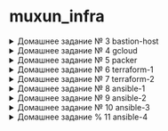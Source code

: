# muxun_infra
<details><summary>Домашнее задание № 3 bastion-host</summary><p>

---

Подключение к someinternalhost в одну команду с помощью ключа передачи терминала в ssh

`ssh -tA home@35.210.12.2 ssh 10.132.0.3`

---
Алиасы в ssh_config

Нужно использовать параметр ProxyCommand:
~/.ssh/config с использованием netcat 

```
Host bastion
        HostName 35.210.12.2
        User home

Host someinternalhost
        ProxyCommand ssh bastion nc -q0 10.132.0.3 22

```

~/.ssh/config с использованием ключа -W

```
Host bastion
        HostName 35.210.12.2
        User home

Host someinternalhost
        ProxyCommand ssh -A bastion -W 10.132.0.3:22
```

---

Конфигурация подключения


```
bastion_IP = 35.210.12.2
someinternalhost_IP = 10.132.0.3
```

</p></details>



<details><summary>Домашнее задание № 4 gcloud</summary><p>

создан инстанс из gcloud <br> 
установлены ruby и mongodb <br>
задеплоено реддит прриложение <br>


```
testapp_IP = 34.76.222.110
testapp_port = 9292
```
создание нового инстанса с 
параметром стартап-скрипта 

```
gcloud compute instances create reddit-app \
--boot-disk-size=10GB \
--image-family ubuntu-1604-lts \
--image-project=ubuntu-os-cloud \
--machine-type=g1-small \
--tags puma-server \
--restart-on-failure \
----metadata-from-file startup-script=startup_script.sh

```


создание правила фаерволла для рандомного порта 8080(вместо 9292)

```
gcloud compute firewall-rules create another-default-puma-server \
 --network default  \
 --action allow  \
--direction ingress \
--rules tcp:8080  \
--source-ranges=0.0.0.0/0 \ 
--priority 1000  \
--target-tags puma-server
```


</p></details>

<details><summary>Домашнее задание № 5 packer</summary><p>
Packer - создание образов VM для различных провайдеров<br>

* установлен packer

```
cd ~
wget https://releases.hashicorp.com/packer/1.3.3/packer_1.3.3_linux_amd64.zip
unzip packer_1.3.3_linux_amd64.zip
sudo mv packer /usr/lib
rm packer_1.3.3_linux_amd64.zip

```

* произведена авторизация для аутентификации packer и terraform в GCP

```
gcloud auth application-default login

```

* создан шаблон для packer

```

 "builders": [
 {
 "type": "googlecompute",
 "project_id": "infra-226-212",
 "image_name": "reddit-base-{{timestamp}}",
 "image_family": "reddit-base",
 "source_image_family": "ubuntu-1604-lts",
 "zone": "europe-west1-b",
 "ssh_username": "appuser",
 "machine_type": "f1-micro"
 }
 ],
 "provisioners": [
 {
 "type": "shell",
 "script": "script/install_ruby.sh",
 "execute_command": "sudo {{.Path}}"
 },
 {
 "type": "shell",
 "script": "script/install_mongodb.sh",
 "execute_command": "sudo {{.Path}}"
 }
 ]
}

```

* на основе шаблона создан образ ubuntu1604 с предустановленными ruby и mongodb
* на основе образа создан инстанс и задеплоено приложение puma-server
* добавлено правило фаерволла для доступа к порту приложения 9292 инстанса reddit-app

* в шаблон добавлены параметры пользователя: обязательные для указания и указанные в самом шаблоне

```
{
   "variables": [
        {
        "project_id": null,
        "source_image_family": null,
        "machine_type": "f1-micro"
        }
        ],




  "builders": [
        {
        "type": "googlecompute",
        "project_id": "{{user `project_id`}}",
        "image_name": "reddit-base-{{timestamp}}",
        "image_family": "reddit-base",
        "source_image_family": "{{user `source_image_family`}}",
        "zone": "europe-west1-b",
        "ssh_username": "muxund",
        "machine_type": "{{user `machine_type`}}"
        }
        ],

 "provisioners": [
        {
        "type": "shell",
        "script": "script/install_ruby.sh",
        "execute_command": "sudo {{.Path}}"
        },

        {
        "type": "shell",
        "script": "script/install_mongodb.sh",
        "execute_command": "sudo {{.Path}}"
        }

        ]
}

```
*  созданы файлы переменных variables.json и variables.json.example с содержанием:

```
{

"project_id": "infra-226212",
"source_image_family": "ubuntu-1604-lts"

}

```

эти перменные будут вставляться в шаблон при создании образа с помощью команды:

```
packer build -var-file=variables.json ubuntu16.json
```

* добавлены параметры builder для GCP:
	- описание образа
	- размер и тип диска
	- название сети
	- теги

```
{
   "variables": 
	{
	"project_id": null,
	"source_image_family": null,
	"machine_type": "f1-micro",
	"image_description": "standart puma server on ubuntu",
	"disk_size": "10",
	"disk_type": "pd-standart",
	"network": "default",
	"tags": "reddit-app,http-server,https-server"
	}
	,




  "builders": [
	{
	"type": "googlecompute",
	"project_id": "{{user `project_id`}}",
	"image_name": "reddit-base-{{timestamp}}",
	"image_family": "reddit-base",
	"source_image_family": "{{user `source_image_family`}}",
	"zone": "europe-west1-b",
	"ssh_username": "muxund",
	"machine_type": "{{user `machine_type`}}",
	"image_description": "{{user `image_description`}}",
	"disk_size": "{{user `disk_size`}}",
	"disk_type": "{{user `disk_type`}}",
	"network": "{{user `network`}}",
	"tags": "{{user `tags`}}"

	}
	],

 "provisioners": [
	{
	"type": "shell",
	"script": "script/install_ruby.sh",
	"execute_command": "sudo {{.Path}}"
	},

	{
	"type": "shell",
	"script": "script/install_mongodb.sh",
	"execute_command": "sudo {{.Path}}"
	}

	]
}
```



</p></details>


<details><summary>Домашнее задание № 6 terraform-1</summary><p>

* установлен terraform

```
    wget https://releases.hashicorp.com/terraform/0.11.11/terraform_0.11.11_linux_amd64.zip \ 
    && unzip terraform_0.11.11_linux_amd64.zip \
    && sudo mv terraform /usr/bin \
    && terraform --version
```

* установен  и проинициализирован провайде в файле main.tf

```
    13:53 $ terraform init
    
    Initializing provider plugins...
    - Checking for available provider plugins on https://releases.hashicorp.com...
    - Downloading plugin for provider "google" (1.4.0)...
    
    Terraform has been successfully initialized!
    
    You may now begin working with Terraform. Try running "terraform plan" to see
    any changes that are required for your infrastructure. All Terraform commands
    should now work.
    
    If you ever set or change modules or backend configuration for Terraform,
    rerun this command to reinitialize your working directory. If you forget, other
```

* определил в файле main.tf ресурс для создания VM

```
    provider "google" {
            version = "1.4.0"
            project = "infra-226212"
            region = "europe-west1"
    }
    
    resource "google_compute_instance" "app" {
            name            = "reddit-app"
            machine_type    = "g1-small"
            zone            = "europe-west1-b"
            #определение загрузочного диска
            boot_disk {
                    initialize_params {
                            image = "reddit-base-1547821025"
                    }
            }
            #определение сетевого интерфейса
            network_interface {
                    # сеть , к которой присоеденить интерфейс
                    network = "default"
                    # использовать ephimeral IP для доступа в интернет
                    access_config {}
            }
    
    }
```

* перед установкой изменений проверим корректность конфиурации

 
```
    15:10 $ terraform plan
    Refreshing Terraform state in-memory prior to plan...
    The refreshed state will be used to calculate this plan, but will not be
    persisted to local or remote state storage.
    
    
    ------------------------------------------------------------------------
    
    An execution plan has been generated and is shown below.
    Resource actions are indicated with the following symbols:
      + create
    
    Terraform will perform the following actions:
    
      + google_compute_instance.app
          id:                                                  <computed>
          boot_disk.#:                                         "1"
          boot_disk.0.auto_delete:                             "true"
          boot_disk.0.device_name:                             <computed>
          boot_disk.0.disk_encryption_key_sha256:              <computed>
          boot_disk.0.initialize_params.#:                     "1"
          boot_disk.0.initialize_params.0.image:               "reddit-base-1547821025"
          can_ip_forward:                                      "false"
          cpu_platform:                                        <computed>
          create_timeout:                                      "4"
          instance_id:                                         <computed>
          label_fingerprint:                                   <computed>
          machine_type:                                        "g1-small"
          metadata_fingerprint:                                <computed>
          name:                                                "reddit-app"
          network_interface.#:                                 "1"
          network_interface.0.access_config.#:                 "1"
          network_interface.0.access_config.0.assigned_nat_ip: <computed>
          network_interface.0.access_config.0.nat_ip:          <computed>
          network_interface.0.address:                         <computed>
          network_interface.0.name:                            <computed>
          network_interface.0.network:                         "default"
          network_interface.0.network_ip:                      <computed>
          network_interface.0.subnetwork_project:              <computed>
          project:                                             <computed>
          scheduling.#:                                        <computed>
          self_link:                                           <computed>
          tags_fingerprint:                                    <computed>
          zone:                                                "europe-west1-b"
    
    
    Plan: 1 to add, 0 to change, 0 to destroy.
    
    ------------------------------------------------------------------------
    
    Note: You didn't specify an "-out" parameter to save this plan, so Terraform
    can't guarantee that exactly these actions will be performed if
    "terraform apply" is subsequently run.
```
* создана инфраструктура 
```
    15:25 $ terraform apply 
    
    An execution plan has been generated and is shown below.
    Resource actions are indicated with the following symbols:
      + create
    
    Terraform will perform the following actions:
    
      + google_compute_instance.app
          id:                                                  <computed>
          boot_disk.#:                                         "1"
          boot_disk.0.auto_delete:                             "true"
          boot_disk.0.device_name:                             <computed>
          boot_disk.0.disk_encryption_key_sha256:              <computed>
          boot_disk.0.initialize_params.#:                     "1"
          boot_disk.0.initialize_params.0.image:               "reddit-base-1547821025"
          can_ip_forward:                                      "false"
          cpu_platform:                                        <computed>
          create_timeout:                                      "4"
          instance_id:                                         <computed>
          label_fingerprint:                                   <computed>
          machine_type:                                        "g1-small"
          metadata_fingerprint:                                <computed>
          name:                                                "reddit-app"
          network_interface.#:                                 "1"
          network_interface.0.access_config.#:                 "1"
          network_interface.0.access_config.0.assigned_nat_ip: <computed>
          network_interface.0.access_config.0.nat_ip:          <computed>
          network_interface.0.address:                         <computed>
          network_interface.0.name:                            <computed>
          network_interface.0.network:                         "default"
          network_interface.0.network_ip:                      <computed>
          network_interface.0.subnetwork_project:              <computed>
          project:                                             <computed>
          scheduling.#:                                        <computed>
          self_link:                                           <computed>
          tags_fingerprint:                                    <computed>
          zone:                                                "europe-west1-b"
    
    
    Plan: 1 to add, 0 to change, 0 to destroy.
    
    Do you want to perform these actions?
      Terraform will perform the actions described above.
      Only 'yes' will be accepted to approve.
    
      Enter a value: yes
    
    google_compute_instance.app: Creating...
      boot_disk.#:                                         "" => "1"
      boot_disk.0.auto_delete:                             "" => "true"
      boot_disk.0.device_name:                             "" => "<computed>"
      boot_disk.0.disk_encryption_key_sha256:              "" => "<computed>"
      boot_disk.0.initialize_params.#:                     "" => "1"
      boot_disk.0.initialize_params.0.image:               "" => "reddit-base-1547821025"
      can_ip_forward:                                      "" => "false"
      cpu_platform:                                        "" => "<computed>"
      create_timeout:                                      "" => "4"
      instance_id:                                         "" => "<computed>"
      label_fingerprint:                                   "" => "<computed>"
      machine_type:                                        "" => "g1-small"
      metadata_fingerprint:                                "" => "<computed>"
      name:                                                "" => "reddit-app"
      network_interface.#:                                 "" => "1"
      network_interface.0.access_config.#:                 "" => "1"
      network_interface.0.access_config.0.assigned_nat_ip: "" => "<computed>"
      network_interface.0.access_config.0.nat_ip:          "" => "<computed>"
      network_interface.0.address:                         "" => "<computed>"
      network_interface.0.name:                            "" => "<computed>"
      network_interface.0.network:                         "" => "default"
      network_interface.0.network_ip:                      "" => "<computed>"
      network_interface.0.subnetwork_project:              "" => "<computed>"
      project:                                             "" => "<computed>"
      scheduling.#:                                        "" => "<computed>"
      self_link:                                           "" => "<computed>"
      tags_fingerprint:                                    "" => "<computed>"
      zone:                                                "" => "europe-west1-b"
    google_compute_instance.app: Still creating... (10s elapsed)
    google_compute_instance.app: Creation complete after 16s (ID: reddit-app)
    
    Apply complete! Resources: 1 added, 0 changed, 0 destroyed.
```

* добавлен в секцию resources пункт metadata
```
    metadata {
                    ssh-keys = "muxund:${file("~/.ssh/id_rsa.pub")}"            }
```


* создадан  файл outputs.tf

```
    output "app_external_ip" {
     value = "${google_compute_instance.app.network_interface.0.access_config.0.assigned_nat_ip}"
    

```
* задано с помощью терраформа правило фаерволла
```
    resource "google_compute_firewall" "firewall_puma" {
            name    = "allow-puma-default"
            #название сети , в которой действует правило
            network = "default"
            # что разрешаем 
            allow {
                    protocol = "tcp"
                    ports    = ["9292"]
            }
            # откуда разрешаем доступ
            source_ranges = ["0.0.0.0/0"]
            # правила дл яинстансов с тегами
            target_tags = ["reddit-app"]
```

* дополен main.tf провижинами

```
    provisioner "file" {
    source = "files/puma.service"
    destination = "/tmp/puma.service"
    }
    
    provisioner "remote-exec" {
     script = "files/deploy.sh"
    }
```

* определены параметры подключения для провиженов
```
connection {
 type = "ssh"
 user = "muxund"
 agent = false
 private_key = "${file("~/.ssh/id_rsa")}"
 }
```

* созданы файлы с переменными и определены  variable

</p></details>



<details><summary> Домашнее задание № 7 terraform-2</summary>
<p>

* создано правило фаерволла для ssh порта

```
#====FIREWALL SSH====
resource "google_compute_firewall" "firewall_ssh" {
  name    = "default-allow-ssh"
  network = "default"

  allow {
    protocol = "tcp"
    ports    = ["22"]
  }

  source_ranges = ["0.0.0.0/0"]
}

```

* в терраформ стэйт импортироване правило ssh портя, объявленное ранее

* создана неявная зависимость ресурсов внешнего ip и  ip инстанса

```

#====INSTANCE====
resource "google_compute_instance" "app" {
  name         = "reddit-app"
  machine_type = "g1-small"
  zone         = "${var.zone}"
  tags         = ["reddit-app"]
  boot_disk {
    initialize_params {
      image = "${var.disk_image}"
    }
  }

  network_interface {
    network = "default"
    access_config {
      nat_ip = "${google_compute_address.app_ip.address}"
    }
  }

  /....
}

#====ADDRESS====
resource "google_compute_address" "app_ip" {
  name   = "reddit-app-ip"
}


```

* в packer созданы шаблоны для подготовки образов app и db

* конфигурация terraform разбита на несколько частей 
	-app.tf
	-db.tf
	-main.tf
	-vpc.tf

* на основе предыдущих конфигураций созданы модули app db vpc

```
rovider "google" {
  version = "1.4.0"
  project = "${var.project}"
  region  = "${var.region}"
}

module "app" {
  source          = "../modules/app"
  public_key_path = "${var.public_key_path}"
  zone            = "${var.zone}"
  app_disk_image  = "${var.app_disk_image}"
}

module "db" {
  source          = "../modules/db"
  public_key_path = "${var.public_key_path}"
  zone            = "${var.zone}"
  db_disk_image   = "${var.db_disk_image}"
}

module "vpc" {
  source        = "../modules/vpc"
  source_ranges = ["182.126.72.77/32"]
}


```

* проверена работ по параметризации source_range  модуля vpc c помощью телнета

* созданы конфигурации для окружений stage и prod с раздичными параметрами vpc

* созданы 2 экземпляра storage-backet

```
provider "google" {
        version = "1.4.0"
        project = "${var.project}"
        region  = "${var.region}"
}


module "storage-bucket" {
        source = "SweetOps/storage-bucket/goog$
        version = "0.1.1"

        name = ["st_bucket1","st-bucket2"]

}

output storage-bucket_url {
        value = "${module.storage-bucket.url}"
}



```
</p></details>


<details><summary> Домашнее задание № 8 ansible-1</summary>
<p>

* ansible установлен с помощью apt install
* запущено stage окружение в терраформе и проверена доступность ssh telnetom
* создан inventory файл для хоста app и проверена доступность с помощью пинг

```
✔ ~/otus/hw9/muxun_infra/ansible [ansible-1 L|…1] 
13:50 $ ansible appserver -i ./inventory -m ping
appserver | SUCCESS => {
    "changed": false, 
    "ping": "pong"
}

```

* добавлен хост с базой данных в инвентори
* создан и параметрезиован ansible.cfg

```
[defaults]
inventory = ./inventory
remote_user = muxund
private_key_file = ~/.ssh/id_rsa
host_key_checking = False
retry_files_enabled = False
```
* проверен модуль ping с параметрами

```
✔ ~/otus/hw9/muxun_infra/ansible [ansible-1 L|✚ 1…1] 
14:20 $ ansible appserver -m ping
appserver | SUCCESS => {
    "changed": false, 
    "ping": "pong"
}
✔ ~/otus/hw9/muxun_infra/ansible [ansible-1 L|✚ 1…1] 
14:21 $ ansible dbserver -m ping
dbserver | SUCCESS => {
    "changed": false, 
    "ping": "pong"
}


```
* проверены ad-hoc команды

```
4:24 $ ansible dbserver -m command -a uptime
dbserver | SUCCESS | rc=0 >>
 11:28:28 up 55 min,  1 user,  load average: 0.00, 0.00, 0.00

✔ ~/otus/hw9/muxun_infra/ansible [ansible-1 L|✔] 
14:28 $ ansible dbserver -m command -a ifconfig
dbserver | SUCCESS | rc=0 >>
ens4      Link encap:Ethernet  HWaddr 42:01:0a:84:00:28  
          inet addr:10.132.0.40  Bcast:10.132.0.40  Mask:255.255.255.255
          inet6 addr: fe80::4001:aff:fe84:28/64 Scope:Link
          UP BROADCAST RUNNING MULTICAST  MTU:1460  Metric:1
          RX packets:1678 errors:0 dropped:0 overruns:0 frame:0
          TX packets:1552 errors:0 dropped:0 overruns:0 carrier:0
          collisions:0 txqueuelen:1000 
          RX bytes:1996685 (1.9 MB)  TX bytes:162152 (162.1 KB)

lo        Link encap:Local Loopback  
          inet addr:127.0.0.1  Mask:255.0.0.0
          inet6 addr: ::1/128 Scope:Host
          UP LOOPBACK RUNNING  MTU:65536  Metric:1
          RX packets:0 errors:0 dropped:0 overruns:0 frame:0
          TX packets:0 errors:0 dropped:0 overruns:0 carrier:0
          collisions:0 txqueuelen:1000 
          RX bytes:0 (0.0 B)  TX bytes:0 (0.0 B)
```

* создан inventory в формате yml и проверен

```
15:13 $ ansible all -m ping -i inventory.yaml 
dbserver | SUCCESS => {
    "changed": false, 
    "ping": "pong"
}
appserver | SUCCESS => {
    "changed": false, 
    "ping": "pong"
}
```

* проверены модули systemd и service

```
✔ ~/otus/hw9/muxun_infra/ansible [ansible-1 L|✚ 1…1] 
15:25 $ ansible db -m service -a name=mongod
dbserver | SUCCESS => {
    "changed": false, 
    "name": "mongod", 
    "status": {
        "ActiveEnterTimestamp": "Sat 2019-01-26 10:32:48 UTC", 
        "ActiveEnterTimestampMonotonic": "13819239", 
        "ActiveExitTimestampMonotonic": "0", 
        "ActiveState": "active", 
        "After": "sysinit.target basic.target network.target systemd-journald.socket system.slice", 
        "AllowIsolate": "no", 
        "AmbientCapabilities": "0", 
        "AssertResult": "yes", 
        "AssertTimestamp": "Sat 2019-01-26 10:32:48 UTC", 
        "AssertTimestampMonotonic": "13818217", 
        "Before": "multi-user.target shutdown.target", 
        "BlockIOAccounting": "no", 
        "BlockIOWeight": "18446744073709551615",
.......................

```

* создан playbook с заданием деплоя приложения

```
✔ ~/otus/hw9/muxun_infra/ansible [ansible-1 L|✚ 1…2] 
16:13 $ ansible-playbook clone.yml 

PLAY [Clone] ********************************************************************************

TASK [Gathering Facts] **********************************************************************
ok: [appserver]

TASK [Clone repo] ***************************************************************************
changed: [appserver]

PLAY RECAP **********************************************************************************
appserver      
```



</p></details>


<details><summary> Домашнее задание № 9 ansible-2</summary>
<p>

* создан playbook для управления конфигурациями и деплоя приложения
  - сценарии для каждого хоста
  - шаблоны конфиг файлов
  - сделан пробный прогон плэйбука
  - введены хэндлеры \ таски для деплоя приложения
  - плэйбук применён

```

✔ ~/otus/hw10/muxun_infra/ansible [ansible-2|✔] 
10:55 $ cat reddit_app_one_play.yml 
---
- name: Config host and deploy application # Описание сценария
  hosts: all # Хосты, на которых выполятся таски
  vars:
    mongo_bind_ip: 0.0.0.0 # переменная задается в vars
    db_host: 10.132.0.48


  tasks: # блок тасков(заданий)
    - name: меняю конфиг монги на db 
      become: true # выполняем задание от рута
      template:
        src:  templates/mongod.conf.j2 # путь до шаблона
        dest: /etc/mongod.conf # целевой путь на удаленном хосте
        mode: 0644  # права на файл
      tags: db-tag   # тэги задания 
      notify: restart mongod

    - name: устанавливаю пума юнит на app
      become: true
      copy:
        src:   files/puma.service
        dest: /etc/systemd/system/puma.service
      tags: app-tag
      notify: reload puma

    - name: добавляю конфиг подключения к бд на app
      template:
        src: templates/db_config.j2
        dest: /home/muxund/db_config
      tags: app-tag

    - name: enable puma для app
      become: true
      systemd: name=puma enabled=yes
      tags: app-tag

    - name: граблю приложение из гита на апп
      git:
        repo: 'https://github.com/express42/reddit.git'
        dest: /home/muxund/reddit
        version: monolith # <-- Указываем нужную ветку
      #tags: deploy-tag
      tags: app-tag
      notify: reload puma

    - name: инсталирую bundle на app
      bundler:
        state: present
        chdir: /home/muxund/reddit # <-- В какой директории выполнить команду bundle
     # tags: deploy-tag 
      tags: app-tag  
     

  handlers:
  - name: restart mongod
    become: true
    service: name=mongod state=restarted
    
  - name: reload puma
    become: true
    service: name=puma state=restarted 


```

<img src="https://s3.us-west-2.amazonaws.com/secure.notion-static.com/7a52878a-ad17-44a7-a307-10d54c0b7495/oneplayonescen.png?AWSAccessKeyId=ASIAT73L2G45HOBQHFM6&Expires=1548835308&Signature=F2GHKWsHutLGxyBqUyVon4JTu%2Bk%3D&x-amz-security-token=FQoGZXIvYXdzEBAaDKFv2hlRTRvWbXo8GiK3A4MOL4eBpO8a%2FMtwYA0RV3ELQOMwXpp%2BRTO6SZGg7Dd3GpB3kT2WNJcbZ7%2BS0SjBYAcmUW7tSvxbYz%2B1EA6GC3XXdGpPngpdgzCBVAA%2BjGfJX1br9c17ZjNYlXMmCnH6wFFtRkyZN8Kyy2OWPxmZ%2F7ZQo4aga6gFpN%2BmpQOIj0iLLiGW8vIcWb6ePYuhZeFd%2FeSKqSNNvvVACO%2F7O1KK157%2FU5l2W7fCMpXgE%2B4MNrRZbgHG3n8LSajbXTf5ttzvCPW%2BGM2FN2B658vQiiR1eDxVLmnW1EehTi7Y4ii0ABFAVA2jS0vz20uxYp1QxGo8nkJ1TaQTpDPplWsH9RKqG0PrYpegCERzc7yN7lkx%2Ba%2FXt0dXRku%2FYoNg467syn6gpoYgXE43Ip5EmZC2%2FQuLxEssZYo%2F2V8HOUm%2BLi5I72kCbplz8qd29bskxPu%2F95bLL8WYjtwNs1byHwhr6EcLC9isVRNm%2F4%2BuMqqoLHL7UV0NSfTrnHSTcQwnUeYoMbn9S1SJzYg10p10FFHdAS0CXVAbPAN%2B%2FGH%2F3VH16TfSDkB8eQ6ZJENIlCxkNv3IuG6BYK%2B7f3a%2FS5Qosd6%2F4gU%3D"></img>



* создан плэйбук с несколькими сценариями
* добавлен по образцу сценарий для деплоя

```

✔ ~/otus/hw10/muxun_infra/ansible [ansible-2|✔] 
10:55 $ cat reddit_app_multiple_plays.yml 
---
- name: Конфигурируем mongodb хост
  hosts: db
  tags: db-tag
  become: true
  vars:
    mongo_bind_ip: 0.0.0.0
  tasks:
    - name: Меняю конфиг монги на db 
      become: true
      template:
        src:  templates/mongod.conf.j2
        dest: /etc/mongod.conf
        mode: 0644
      tags: db-tag 
      notify: restart mongod
  handlers:
    - name: restart mongod
      service: name=mongod state=restarted 
    

- name: Конфигурируем хост app
  hosts: app
  tags: app-tag
  become: true
  vars:
    db_host: 10.132.0.50
  tasks:
    - name: Копируем юнит пума-сервис на app
      copy:
        src:   files/puma.service
        dest: /etc/systemd/system/puma.service
      notify: reload puma

    - name: Добавляем конфиг подключения к бд на app
      template:
        src: templates/db_config.j2
        dest: /home/muxund/db_config
        owner: muxund
        group: muxund

    - name: enable puma для app
      systemd: name=puma enabled=yes

  handlers:    
  - name: reload puma
    service: name=puma state=restarted 


- name: Деплой приложухи
  hosts: app
  tags: deploy-tag
  become: true
  tasks:
    - name: граблю приложение из гита на апп
      git:
        repo: 'https://github.com/express42/reddit.git'
        dest: /home/muxund/reddit
        version: monolith 
      notify: restart puma

    - name: инсталирую bundle на app
      bundler:
        state: present
        chdir: /home/muxund/reddit 

  handlers:
    - name: restart puma
      become: true
      systemd: name=puma state=restarted

```

<img src="https://s3.us-west-2.amazonaws.com/secure.notion-static.com/ecb50d66-3a42-496f-952c-1a976b76c883/multiplecneario.png?AWSAccessKeyId=ASIAT73L2G45BXVWHNL4&Expires=1548835300&Signature=B9Vv3iHADpVwnGxmTj3CufCoLSM%3D&x-amz-security-token=FQoGZXIvYXdzEBAaDBPLlI9NEA6JI8FadyK3A%2FOMK22s5I%2F6Mtck2ikT9Ssgwov4doSWwEkbYb5GeNn9SxdgeqOOQEFGTOfocKiWYtpuWyahhu6GAzM6dae0cnloA%2BQ0oE6Q1lKHCiz%2B0n6RWV%2BGTtLQNh%2BsIDy819Ih6skaKqxEVxWNTqXapf7EPYVEvzJTAP1YYrI5O9s3G9uOGSjURrb4mWyELOjydYkqmufvnyCDyhCHOLmLTU38i3BQuvBY12Yrkh5dIuAxetEOTS%2B5GFaWNd9QzBlHKOjLGJ4ie9MTojw2OpFjd3neuXBmw4RfsCiTJPlPloX%2FShXih8rPsesUu4mf7tSMq9rKbIVxmNR96tptwNwPNs5vTzSGL%2BX3m9LvZLGWQIHKmTRlcQ%2BuM8DEahSsW8ObYJc5d1yDTJw9J9iuIAVhOjht9t3dAcIxZ5fmxAoyo6g97mS0CIamTv8KJWiCbSRvPAaXueezbESxA6zUBJ7DZ704FsWVGfXBBSNbraN4NtUlqhHbCQ%2FsF3hv4on2fqMZOVE4hwmsulO0We8%2FCkbRbNB10dMD9CSDkdYuKtzlES8zf1fBTapdu8vR4WEB0pfwDR0zm4746hrtZjooluu%2F4gU%3D"></img>

* на основе предыдущих наработок создано несколько плэйбуков и объеденены с помощью import_playbook в site.yml

```

✔ ~/otus/hw10/muxun_infra/ansible [ansible-2|✔] 
11:06 $ cat app.yml db.yml deploy.yml
---
- name: Конфигурируем хост app
  hosts: app
  become: true
  vars:
    db_host: 10.132.15.194
  tasks:
    - name: Копируем юнит пума-сервис на app
      copy:
        src:   files/puma.service
        dest: /etc/systemd/system/puma.service
      notify: reload puma

    - name: Добавляем конфиг подключения к бд на app
      template:
        src: templates/db_config.j2
        dest: /home/muxund/db_config
        owner: muxund
        group: muxund

    - name: enable puma для app
      systemd: name=puma enabled=yes

  handlers:
  - name: reload puma
    service: name=puma state=restarted

---
- name: Конфигурируем mongodb хост
  hosts: db
  become: true
  vars:
    mongo_bind_ip: 0.0.0.0

  tasks:
    - name: Меняю конфиг монги на db
      become: true
      template:
        src:  templates/mongod.conf.j2
        dest: /etc/mongod.conf
        mode: 0644
      notify: restart mongod

  handlers:
    - name: restart mongod
      service: name=mongod state=restarted


---

- name: Деплой приложухи
  hosts: app
  tasks:
    - name: граблю приложение из гита на апп
      git:
        repo: 'https://github.com/express42/reddit.git'
        dest: /home/muxund/reddit
        version: monolith
      notify: restart puma

    - name: инсталирую bundle на app
      bundler:
        state: present
        chdir: /home/muxund/reddit

  handlers:
    - name: restart puma
      become: true
      systemd: name=puma state=restarted


```

<img src="https://s3.us-west-2.amazonaws.com/secure.notion-static.com/b4d5de0a-a1a3-4a00-95b0-c3c50b9b200a/siteplaybok.png?AWSAccessKeyId=ASIAT73L2G45NKA4IGFP&Expires=1548835706&Signature=7v4F63MzyiUbabM5V003%2FyAJT%2F8%3D&x-amz-security-token=FQoGZXIvYXdzEBAaDLtslAGySyHccT%2B42yK3Ay%2FjbK43hItaoZ%2FyzEUhWLAu2mTVRPTHPWU6C7U0S5BIn81P%2BmFfzU%2BnqK5gwVy6mvaXcTlMeRhB1gdQTy1TlBbIK%2BBcEiZGnYCp5hb3ae9Q7aTzyQb4C0i7kMbA0EqfOSG7oXw%2BYYAt%2BoHBNNUDSZieI4UA1IGyQMm0i7hB8tChfeKOV73RwWnPqGPgDF7IEgmQxzvNfWKTu7ZVH13SlPvJIkGmclrU%2BRU14dkzW0v2aZMN07JVPI1Sn7O5QJEIN%2BQccMgArPZchRg6y%2FQs6INIEcb%2FMCeci0%2BHm%2FaANwn1rhDW2fRxs8a7ZN53%2Bv3xQMCve1lrhL2q3K%2FdiDIWRjdNWP0hUZ66G7W7iWvuFjQWsSAE8MdgjCf%2BM8O0YFc00W4C5shivwNnVVcsExuWJiXVYSqjIv7S1HxZjoV0Dt7ZMHCOCaYn0bmpLBXNVEhDUulmVeIjc3GA1vzq8NjBRT0%2FaIs0KMOoQX9Wu4mltcKqNzbGIGGdtEDD8eD7JRcbZMA3bhe2JhZ8lqPwzOYl3dem7VhbxcovBHZS%2FsRjCaW1hmG5u2EUNPeXMymS%2F%2BPcUeA147qaIiUo5vG%2F4gU%3D"></img>


* созданы ansible сценарии для провиженов

```

 ~/otus/hw10/muxun_infra/ansible [ansible-2|✔] 
11:07 $ cat packer_*
---
- name: Install Ruby && Bundler
  hosts: all
  become: true
  tasks:
  # Установим в цикле все зависимости
  - name: Install ruby and rubygems and required packages
    apt: "name={{ item }} state=present"
    with_items:
      - ruby-full
      - ruby-bundler
      - build-essential
---
- name: Install MongoDB 3.2
  hosts: all
  become: true
  tasks:
  # Добавим ключ репозитория для последующей работы с ним
  - name: Add APT key
    apt_key:
      id: EA312927
      keyserver: keyserver.ubuntu.com

  # Подключаем репозиторий с пакетами mongodb
  - name: Add APT repository
    apt_repository:
      repo: deb [ arch=amd64,arm64 ] http://repo.mongodb.org/apt/ubuntu xenial/mongodb-org/3.2 multiverse
      state: present

  # Выполним установку пакета
  - name: Install mongodb package
    apt:
      name: mongodb-org
      state: present

  # Включаем сервис
  - name: Configure service supervisor
    systemd:
      name: mongod
      enabled: yes


```

* и созданы новые образы app и db
* на основе образов пересоздана stage инфраструктура
* применен ansible-playbook

<img src="https://s3.us-west-2.amazonaws.com/secure.notion-static.com/60cf0422-9826-44e2-835f-0f242c533a62/.png?AWSAccessKeyId=ASIAT73L2G45EHF4HKSE&Expires=1548836023&Signature=cNX2LMgQUjsmoS4JSVfPNrmY4l4%3D&x-amz-security-token=FQoGZXIvYXdzEBAaDCJ4eBBhbRochVGzeiK3A3YLk3NUWJaiHPwlFGWUlXkya6SjR12CgmtxKyGvOeQqJ%2FKhaiJnUNDIwyLhKEYr93AoMI0rqTTeoV9Hv%2ByZEX2xiqu9d4%2FucQNCjc%2FPHlz926x8Z2TMi%2BgR%2FaQfTDz81hH2lagTFPxXqdT7QmE1QQOva0MndDnlAYoSbnwnGtMRSaWM1kaIX1tG8aP4FIi2ZreRGYzrZHb8vJRHdJw86%2Flw8EwzIin041LPVe8u9o0Cay7Xim%2BJtT5qPHQkTmzrOtEB4JVns0%2F%2F1m%2FJs7T2Eg7WdHqM5aeDWsiiPICxBVXk0f4kSKbcXOcsyznKSuSZC6gZtQX61UY7trKc%2BhhylbcBN8V5ufOz0%2BzWemldAIsaeK8lneuoYuMc4jycRAd8IK48Tnl1vWpDLcWtWgFeJjckryFkxHUmoK6FylRDEpAIfRrEPxKy8rhc8MSYW%2B3lqP4As1KawEGMIVyUAp5GIRE3K15ylKb7SWdEDiRUZC%2FyYb0%2FXL7UQEfDicbhalJwDf1LZnUt8NAEKRfzrSMdMRv%2BVS9Pw8VMSIhzvwOFpnPehr6LYWIp8bhTzmf6FO03%2B3zeL%2BOT6zgo8tq%2F4gU%3D"></img>



</p>
</details>


 
<details><summary> Домашнее задание № 10 ansible-3 </summary>
<p>
 * созданы роли для app и db, протестирован playbook
  <img src="https://s3.us-west-2.amazonaws.com/secure.notion-static.com/b7b8855c-f5ba-4221-92c6-a24daeb3c131/ansible-rolesdeploying.png?AWSAccessKeyId=ASIAT73L2G45HG2B6BHH&Expires=1549439120&Signature=c610Li5Wmvr%2BZQARz%2FBBn7As7y0%3D&x-amz-security-token=FQoGZXIvYXdzELP%2F%2F%2F%2F%2F%2F%2F%2F%2F%2FwEaDJHQ5%2Fdu0QjGY3n3sCK3A5HXafhgWwDmKC0SdRBW1u%2Fuq9tc20qDDbeVbWBRibid8d94RLR5yuZBPhsiEKi6ekJdd1hlnP6eNc5S9%2FBzy0cok32EXSz7ATX8vDxoLvVXM2RQziyAWyvfnoCyq384E3zzDJY9naP6GC3vc1qeo0ogAoVi5hrH2GiDilcQl%2BWQddu8WMPKElDMtbwZFZjrBUhCaoCCGJokTuKP4cxXUgiJyqokj4BeV3RGpETeTOiLFiwx3cqfmHa4KeYAEFIV7ddzZ18Q3cu6WZnJ3nB01GHlXT9N2u4EmFECe6yIupXDCgdbqPHEQw68eLdaoPX0cSZ2LS6OEBOJHv%2BuCO36JnyfpU29bAUa9LiPgxRt2d%2B%2FbxaFopIOJCGx4u%2BAr0YdobbEhW9a0tGs3S88FJt4lyM9XSNp2cWbcBeyjSJURMRhtw3Ar7o22h%2BbzEnhsB%2F6G8AYII3uhzX1yPdMEuarP1XAo3Hjk%2FTSTQEL5k8yd0kvJgHb2M9GB9sJ74YHlJbPAyrrw8FmvOitsMW9ExE3KgLtRo8En9pthktqW1u8S4KMzuFPqHU3Mue%2BaCKFZz2eXdFVYhiC4Uwo9djj4gU%3D"></img>

 * созданы окружения prod и stage c различными inventory файлами и group_vars
 * проведена организация директории ansible с выделением playbooks, roles, environments
 * проверены playbooks на stage и prod окружения

 - stage
 <img src="https://s3.us-west-2.amazonaws.com/secure.notion-static.com/968b263c-7340-4819-a0fa-ff615aaa92d3/grandplaybookansible.png?AWSAccessKeyId=ASIAT73L2G45KHQDLEGM&Expires=1549439391&Signature=OtHFhnZziRC8zxKggvpaASk9jHc%3D&x-amz-security-token=FQoGZXIvYXdzELT%2F%2F%2F%2F%2F%2F%2F%2F%2F%2FwEaDKCY5cxB7OL%2FLmfyUSK3A%2Bgz4jyHNlrwd%2Boo85PJWm%2Bjxi3Lo8hBZU5IUHXIm0985REOfCN8xMuwu85BxzftWER91LfbEJhsBWhiggLnDHEEFlVEOeIBagZaXNaQUHqhcngPg8Km04YEB8hme1M6dysaxr%2FXU8EZuMuKihUlM5foKSWTJ2MbRP9Kd0fmI8A4VPXTBYlTPYhJAiKMK7puSl51JDtVSNCp2gPmCQjdzOZYFHfptaPGSSpE8%2Bu%2Bg92Ne003XgdKoTcmS74gLYZ5FWorfsD4JXJ5IlPbAzDmr%2FwNJTVWZwt83hqkhH0bKv2asNSOXyDa7D59R6ukxYi9j1fIZrezYTINrCjeJ1fv4p%2Bs%2F2RsLv4YQ%2Bs9EVnjF%2B5tpxyyXWsFY3vI6EYDvk7jZtLPatRw6oKAoNpJ1Lk6jr94bne%2BywlGfeQoi2LcjDSP5PqLrao1C12dVsjn224KcLg3nCStDX94Oc6wHvSOjA4AHaUFWaW72AB2fFl3mf9CVskfVQ8%2BozDdH53RXpncbym0JrhirXliOr3ag5LwWByJfxKb6n30Eo4ETAR%2B84KW2y1UDvPQa55BW2TrmSDf%2BccZwwbajJAord%2Fj4gU%3D"></img>

 - prod
<img src="https://s3.us-west-2.amazonaws.com/secure.notion-static.com/ec79141c-ad4d-4d06-9737-484e513ada6b/prodgrandansible.png?AWSAccessKeyId=ASIAT73L2G45KSE4NB7B&Expires=1549439762&Signature=InNjadZpnLEuxMh84UVpC9OITDs%3D&x-amz-security-token=FQoGZXIvYXdzELT%2F%2F%2F%2F%2F%2F%2F%2F%2F%2FwEaDJk3Wg44oWFA54SwniK3A2JTdXTl3gkOjYATnq38FVcfgIMxvCpulokSC%2FCfoef%2Fh40QMB1jSL3ff%2B89N1xDUKYYxYmr95L4sQVL38uAMQ7gA%2B0QxgJNeqiUPKxnP67JIroNticGp5Ob7qbotK9przAoW3HY73xVafMP7OrXv60EplgDYLHPYWmQe8JUPo1fIvWnkEHrxgHBIh76wbCKKYIicLT%2FFcMjs8p%2B7SWoVUpnkg2OhU5mDv5puZPECWxCnltjXc16HJWkk7amGXhGEaKNmALj%2BDhoePKq8BW5YNNuRPI%2FU8d%2BHma%2B1OT3MafuBj3GJiNbe8AoInRPO5%2B0zOlR%2B%2BdDbsk2ZcyWN7emuaQJ8xJbutaJ5QXqTXBKHFxDT12mrbwkOoYoq3R0jxvSPtCkR%2BMIsIVh0aUiKheUf%2FXhhGRcK1Jli0iH92%2FNqMSKbLwbsciayc8ZeYVI1P1JooKMzVsAXRgkI%2FVBaSA%2FQ0JaKbaZzyc2%2BBGDrRYh191r9HPGxWDfFIxPdquiPsfSlmNC8A6wNE0Q0OsXiuYGrzWv5FSoQmjQFlaMSr8HzUAPRUSv8i9bNCv3Gdtdp3ZS9PGa9GGBIa4o6eDj4gU%3D"></img>

 * в роли добавлена роль jdauphant.nginx из ansible-galaxy
 * в конфиг terraform добавлено правило фаерволла на доступ по 80 порту
 * проверена работа на stage окружении с применением роли nginx 
   в процессе работы столкнулся с проблемой dpkg\lock для тасков роли nginx
   проблемы решал вручную удалением локов и перезапуском плэйбука

<img src="https://s3.us-west-2.amazonaws.com/secure.notion-static.com/51962773-0b23-4952-ab0b-886b2df0a551/deploywithnginx.png?AWSAccessKeyId=ASIAT73L2G45NKZQGLHA&Expires=1549439558&Signature=Ct69t96POXfrgIz%2BmPZ7AD8npHk%3D&x-amz-security-token=FQoGZXIvYXdzELT%2F%2F%2F%2F%2F%2F%2F%2F%2F%2FwEaDKDvW23Pv5OQV80kzyK3A2Non4lmcT59OgiuZ03cMsf5nbJycKdAtGml%2FuvPDXFvtYyutWUao%2Bmc1Rv4Byogjf0NGu0m2pCmg1eiZpbkOnMK9v8vcL8GUnCxnkZWzigeKpFdWq4wYgKYsB6rs4cApch9B1CVF82esLoatlqgOEU%2BeZQqX21NIBdQyvRfvLpg70yfGyItDVDfSNnTPurM31RJ3AumUL1JQvcS2zTksCPOeNxNk66GV0gYjH4hKYt3TL2%2B36ytmOC2MG4GvPbzfy032kJFmvjj6Fj5ZoRcywb1cWr1Ii3ZWxKK2QO1%2FEvkMrnfI7%2B8TajgpP9LcsM%2FQ2usEyZWgiLXiPVY9OnNqFihfYerxJjiuDCRkHkZaubatC0QqCVF7TylcGeFxPriQynPCOsZJHI9LB%2BA63lgTJYckRDKtKuVRFU9huTqfulQFyUuVlr0NV%2FCL6v6VO2zzFqUrnbUJ87Xsp5yKRBr3gjvwHsa48H9oG6by5GTKIb1HLl3icx6NPeCP9oxOZEZpR8XJ%2FF3C1DP0DKjPbtgwJXaTkG5ZRYijHPc8tNvF5qKpRfmox95bghBQfn37VMoHg6tNe4nkXIouePj4gU%3D"></img>

 * использован ansible-vault для создания зашифрованного списка юзеров и паролей

</p>
</details>

<details><summary> Домашнее задание % 11 ansible-4 </summary>
<p>
	
* установлен vagrant
* в Vagrantfile описаны два инстанса app и db
* подняты, проверены  и уничтожены VM
* добавлены провижены ansible в Vagrantfile, определены переменные
* создан дополнительный playbook base.yml для установки python 
* доработаны роли и созданы файлы тасков для db и app для установки и настройки конфигурации приложения
* параметризиованы роли {{ deploy_user}}
* переопределены переменные
* в процессе проверки не получилось достучаться с app до db по порту 27017, при этом ip_tables ничего не блокировал.
 проблему решил заменой праметра mongo_bind_ip c 127.0.0.1 на 0.0.0.0 .С такими параметрами заработало.
* уничтожены и восстановлены для проверки VM
* установлены virtualenv\ в нем ansible molecule testinfra
* проинициализированно molecule окружение в ansible роли db
* созданы тестовые машины и протестированы роли
* дописан тест на проверку binding порта 27017
<img src="https://raw.githubusercontent.com/muxun/muxun.github.io/master/testinfra%20socke.png"></img>

</p></details>

